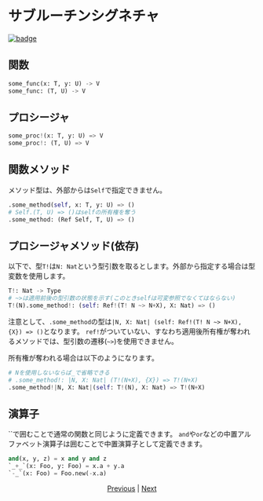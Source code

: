 # サブルーチンシグネチャ

[![badge](https://img.shields.io/endpoint.svg?url=https%3A%2F%2Fgezf7g7pd5.execute-api.ap-northeast-1.amazonaws.com%2Fdefault%2Fsource_up_to_date%3Fowner%3Derg-lang%26repos%3Derg%26ref%3Dmain%26path%3Ddoc/EN/syntax/22_subroutine.md%26commit_hash%3Dddcbe9859e56d63bb3dd001be216cd4343e1771e)](https://gezf7g7pd5.execute-api.ap-northeast-1.amazonaws.com/default/source_up_to_date?owner=erg-lang&repos=erg&ref=main&path=doc/EN/syntax/22_subroutine.md&commit_hash=ddcbe9859e56d63bb3dd001be216cd4343e1771e)

## 関数

```python
some_func(x: T, y: U) -> V
some_func: (T, U) -> V
```

## プロシージャ

```python
some_proc!(x: T, y: U) => V
some_proc!: (T, U) => V
```

## 関数メソッド

メソッド型は、外部からは`Self`で指定できません。

```python
.some_method(self, x: T, y: U) => ()
# Self.(T, U) => ()はselfの所有権を奪う
.some_method: (Ref Self, T, U) => ()
```

## プロシージャメソッド(依存)

以下で、型`T!`は`N: Nat`という型引数を取るとします。外部から指定する場合は型変数を使用します。

```python
T!: Nat -> Type
# ~>は適用前後の型引数の状態を示す(このときselfは可変参照でなくてはならない)
T!(N).some_method!: (self: Ref!(T! N ~> N+X), X: Nat) => ()
```

注意として、`.some_method`の型は`|N, X: Nat| (self: Ref!(T! N ~> N+X), {X}) => ()`となります。
`ref!`がついていない、すなわち適用後所有権が奪われるメソッドでは、型引数の遷移(`~>`)を使用できません。

所有権が奪われる場合は以下のようになります。

```python
# Nを使用しないならば_で省略できる
# .some_method!: |N, X: Nat| (T!(N+X), {X}) => T!(N+X)
.some_method!|N, X: Nat|(self: T!(N), X: Nat) => T!(N+X)
```

## 演算子

``で囲むことで通常の関数と同じように定義できます。
`and`や`or`などの中置アルファベット演算子は囲むことで中置演算子として定義できます。

```python
and(x, y, z) = x and y and z
`_+_`(x: Foo, y: Foo) = x.a + y.a
`-_`(x: Foo) = Foo.new(-x.a)
```

<p align='center'>
    <a href='./21_lambda.md'>Previous</a> | <a href='./23_closure.md'>Next</a>
</p>
